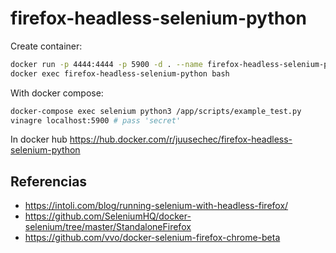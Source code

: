 # firefox-headless-selenium-python

Create container:
```sh
docker run -p 4444:4444 -p 5900 -d . --name firefox-headless-selenium-python
docker exec firefox-headless-selenium-python bash
```

With docker compose:
```sh
docker-compose exec selenium python3 /app/scripts/example_test.py
vinagre localhost:5900 # pass 'secret'
```

In docker hub https://hub.docker.com/r/juusechec/firefox-headless-selenium-python

## Referencias
- https://intoli.com/blog/running-selenium-with-headless-firefox/
- https://github.com/SeleniumHQ/docker-selenium/tree/master/StandaloneFirefox
- https://github.com/vvo/docker-selenium-firefox-chrome-beta
